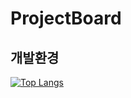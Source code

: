 # ProjectBoard
## 개발환경



[![Top Langs](https://github-readme-stats.vercel.app/api/top-langs/?username=isylsy166&layout=compact&theme=radical&langs_count=4)](https://github.com/anuraghazra/github-readme-stats)

